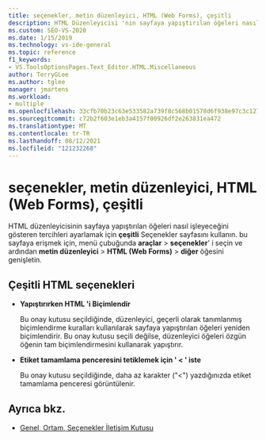 ```yaml
---
title: seçenekler, metin düzenleyici, HTML (Web Forms), çeşitli
description: HTML Düzenleyicisi 'nin sayfaya yapıştırılan öğeleri nasıl işleyeceğini gösteren tercihleri ayarlamak için HTML bölümündeki çeşitli sayfasını nasıl kullanacağınızı öğrenin.
ms.custom: SEO-VS-2020
ms.date: 1/15/2019
ms.technology: vs-ide-general
ms.topic: reference
f1_keywords:
- VS.ToolsOptionsPages.Text_Editor.HTML.Miscellaneous
author: TerryGLee
ms.author: tglee
manager: jmartens
ms.workload:
- multiple
ms.openlocfilehash: 33cfb70b23c63e533582a739f8c568b01578d6f938e97c3c12729b1e071aa0b7
ms.sourcegitcommit: c72b2f603e1eb3a4157f00926df2e263831ea472
ms.translationtype: MT
ms.contentlocale: tr-TR
ms.lasthandoff: 08/12/2021
ms.locfileid: "121232268"
---
```

# <a name="options-text-editor-html-web-forms-miscellaneous"></a>seçenekler, metin düzenleyici, HTML (Web Forms), çeşitli

HTML düzenleyicisinin sayfaya yapıştırılan öğeleri nasıl işleyeceğini gösteren tercihleri ayarlamak için **çeşitli** Seçenekler sayfasını kullanın. bu sayfaya erişmek için, menü çubuğunda **araçlar**  >  **seçenekler**' i seçin ve ardından **metin düzenleyici**  >  **HTML (Web Forms)**  >  **diğer** öğesini genişletin.

## <a name="miscellaneous-html-options"></a>Çeşitli HTML seçenekleri

- **Yapıştırırken HTML 'i Biçimlendir**

   Bu onay kutusu seçildiğinde, düzenleyici, geçerli olarak tanımlanmış biçimlendirme kuralları kullanılarak sayfaya yapıştırılan öğeleri yeniden biçimlendirir. Bu onay kutusu seçili değilse, düzenleyici öğeleri özgün öğenin tam biçimlendirmesini kullanarak yapıştırır.

- **Etiket tamamlama penceresini tetiklemek için ' < ' iste**

   Bu onay kutusu seçildiğinde, daha az karakter ("<") yazdığınızda etiket tamamlama penceresi görüntülenir.

## <a name="see-also"></a>Ayrıca bkz.

- [Genel, Ortam, Seçenekler İletişim Kutusu](../../ide/reference/general-environment-options-dialog-box.md)
